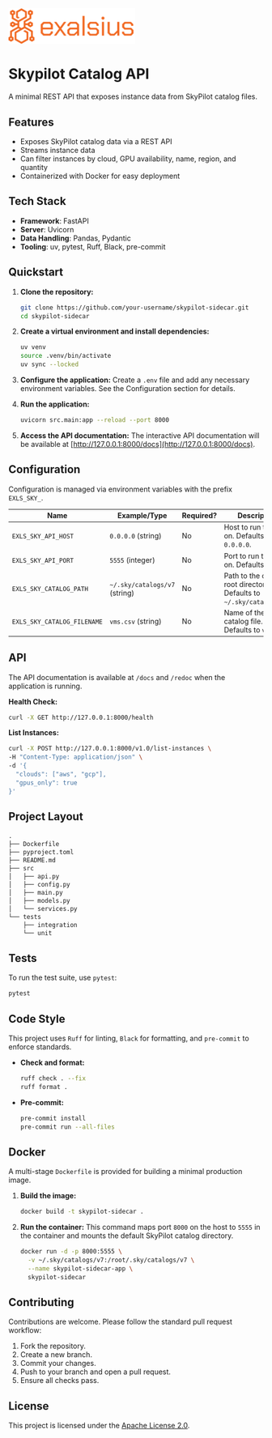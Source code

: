 <p align="left"><img src="./docs/img/logo_banner.png" alt="Skypilot Catalog API" width="250"></p>

# Skypilot Catalog API

A minimal REST API that exposes instance data from SkyPilot catalog files.

## Features

- Exposes SkyPilot catalog data via a REST API
- Streams instance data
- Can filter instances by cloud, GPU availability, name, region, and quantity
- Containerized with Docker for easy deployment

## Tech Stack

- **Framework**: FastAPI
- **Server**: Uvicorn
- **Data Handling**: Pandas, Pydantic
- **Tooling**: uv, pytest, Ruff, Black, pre-commit

## Quickstart

1.  **Clone the repository:**

    ```sh
    git clone https://github.com/your-username/skypilot-sidecar.git
    cd skypilot-sidecar
    ```

2.  **Create a virtual environment and install dependencies:**

    ```sh
    uv venv
    source .venv/bin/activate
    uv sync --locked
    ```

3.  **Configure the application:**
    Create a `.env` file and add any necessary environment variables. See the Configuration section for details.

4.  **Run the application:**

    ```sh
    uvicorn src.main:app --reload --port 8000
    ```

5.  **Access the API documentation:**
    The interactive API documentation will be available at [http://127.0.0.1:8000/docs](http://127.0.0.1:8000/docs).

## Configuration

Configuration is managed via environment variables with the prefix `EXLS_SKY_`.

| Name                        | Example/Type                  | Required? | Description                                                           |
| --------------------------- | ----------------------------- | --------- | --------------------------------------------------------------------- |
| `EXLS_SKY_API_HOST`         | `0.0.0.0` (string)            | No        | Host to run the API on. Defaults to `0.0.0.0`.                        |
| `EXLS_SKY_API_PORT`         | `5555` (integer)              | No        | Port to run the API on. Defaults to `5555`.                           |
| `EXLS_SKY_CATALOG_PATH`     | `~/.sky/catalogs/v7` (string) | No        | Path to the catalog root directory. Defaults to `~/.sky/catalogs/v7`. |
| `EXLS_SKY_CATALOG_FILENAME` | `vms.csv` (string)            | No        | Name of the catalog file. Defaults to `vms.csv`.                      |

## API

The API documentation is available at `/docs` and `/redoc` when the application is running.

**Health Check:**

```sh
curl -X GET http://127.0.0.1:8000/health
```

**List Instances:**

```sh
curl -X POST http://127.0.0.1:8000/v1.0/list-instances \
-H "Content-Type: application/json" \
-d '{
  "clouds": ["aws", "gcp"],
  "gpus_only": true
}'
```

## Project Layout

```
.
├── Dockerfile
├── pyproject.toml
├── README.md
├── src
│   ├── api.py
│   ├── config.py
│   ├── main.py
│   ├── models.py
│   └── services.py
└── tests
    ├── integration
    └── unit
```

## Tests

To run the test suite, use `pytest`:

```sh
pytest
```

## Code Style

This project uses `Ruff` for linting, `Black` for formatting, and `pre-commit` to enforce standards.

- **Check and format:**

  ```sh
  ruff check . --fix
  ruff format .
  ```

- **Pre-commit:**
  ```sh
  pre-commit install
  pre-commit run --all-files
  ```

## Docker

A multi-stage `Dockerfile` is provided for building a minimal production image.

1.  **Build the image:**

    ```sh
    docker build -t skypilot-sidecar .
    ```

2.  **Run the container:**
    This command maps port `8000` on the host to `5555` in the container and mounts the default SkyPilot catalog directory.

    ```sh
    docker run -d -p 8000:5555 \
      -v ~/.sky/catalogs/v7:/root/.sky/catalogs/v7 \
      --name skypilot-sidecar-app \
      skypilot-sidecar
    ```

## Contributing

Contributions are welcome. Please follow the standard pull request workflow:

1.  Fork the repository.
2.  Create a new branch.
3.  Commit your changes.
4.  Push to your branch and open a pull request.
5.  Ensure all checks pass.

## License

This project is licensed under the [Apache License 2.0](LICENSE).
